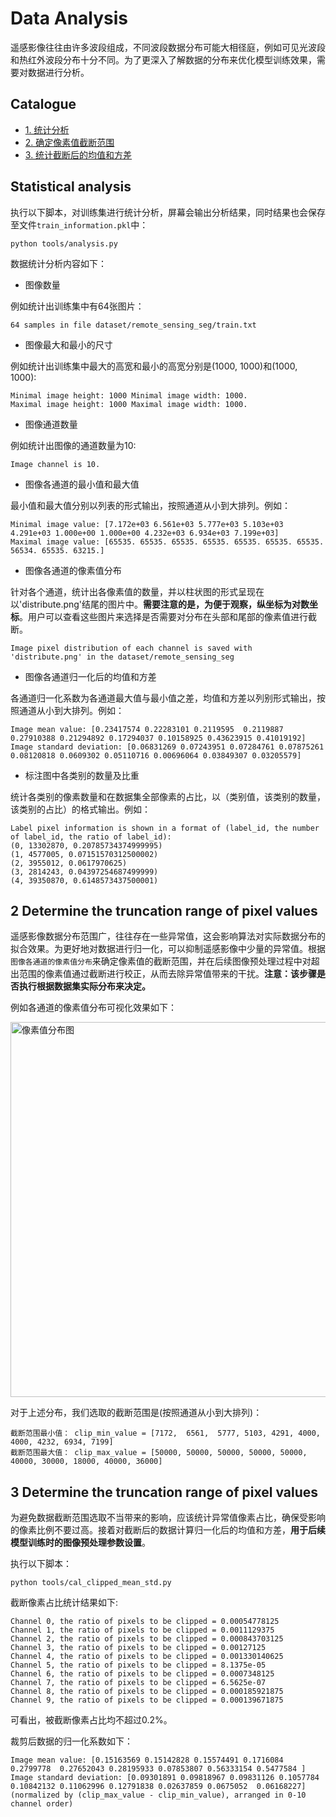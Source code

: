 # Data Analysis

遥感影像往往由许多波段组成，不同波段数据分布可能大相径庭，例如可见光波段和热红外波段分布十分不同。为了更深入了解数据的分布来优化模型训练效果，需要对数据进行分析。

## Catalogue
* [1. 统计分析](#1)
* [2. 确定像素值截断范围](#2)
* [3. 统计截断后的均值和方差](#3)

## <h2 id="1">Statistical analysis</h2>
执行以下脚本，对训练集进行统计分析，屏幕会输出分析结果，同时结果也会保存至文件`train_information.pkl`中：

```
python tools/analysis.py
```

数据统计分析内容如下：

* 图像数量

例如统计出训练集中有64张图片：
```
64 samples in file dataset/remote_sensing_seg/train.txt
```
* 图像最大和最小的尺寸

例如统计出训练集中最大的高宽和最小的高宽分别是(1000, 1000)和(1000, 1000):
```
Minimal image height: 1000 Minimal image width: 1000.
Maximal image height: 1000 Maximal image width: 1000.
```
* 图像通道数量

例如统计出图像的通道数量为10:

```
Image channel is 10.
```
* 图像各通道的最小值和最大值

最小值和最大值分别以列表的形式输出，按照通道从小到大排列。例如：

```
Minimal image value: [7.172e+03 6.561e+03 5.777e+03 5.103e+03 4.291e+03 1.000e+00 1.000e+00 4.232e+03 6.934e+03 7.199e+03]
Maximal image value: [65535. 65535. 65535. 65535. 65535. 65535. 65535. 56534. 65535. 63215.]

```
* 图像各通道的像素值分布

针对各个通道，统计出各像素值的数量，并以柱状图的形式呈现在以'distribute.png'结尾的图片中。**需要注意的是，为便于观察，纵坐标为对数坐标**。用户可以查看这些图片来选择是否需要对分布在头部和尾部的像素值进行截断。

```
Image pixel distribution of each channel is saved with 'distribute.png' in the dataset/remote_sensing_seg
```

* 图像各通道归一化后的均值和方差

各通道归一化系数为各通道最大值与最小值之差，均值和方差以列别形式输出，按照通道从小到大排列。例如：

```
Image mean value: [0.23417574 0.22283101 0.2119595  0.2119887  0.27910388 0.21294892 0.17294037 0.10158925 0.43623915 0.41019192]
Image standard deviation: [0.06831269 0.07243951 0.07284761 0.07875261 0.08120818 0.0609302 0.05110716 0.00696064 0.03849307 0.03205579]
```

* 标注图中各类别的数量及比重

统计各类别的像素数量和在数据集全部像素的占比，以（类别值，该类别的数量，该类别的占比）的格式输出。例如：

```
Label pixel information is shown in a format of (label_id, the number of label_id, the ratio of label_id):
(0, 13302870, 0.20785734374999995)
(1, 4577005, 0.07151570312500002)
(2, 3955012, 0.0617970625)
(3, 2814243, 0.04397254687499999)
(4, 39350870, 0.6148573437500001)

```

## <h2 id="2">2 Determine the truncation range of pixel values</h2>

遥感影像数据分布范围广，往往存在一些异常值，这会影响算法对实际数据分布的拟合效果。为更好地对数据进行归一化，可以抑制遥感影像中少量的异常值。根据`图像各通道的像素值分布`来确定像素值的截断范围，并在后续图像预处理过程中对超出范围的像素值通过截断进行校正，从而去除异常值带来的干扰。**注意：该步骤是否执行根据数据集实际分布来决定。**

例如各通道的像素值分布可视化效果如下：

<img src="./images/image_pixel_distribution.png" width = "600" height = "600" alt="像素值分布图" align=center />


对于上述分布，我们选取的截断范围是(按照通道从小到大排列)：

```
截断范围最小值： clip_min_value = [7172,  6561,  5777, 5103, 4291, 4000, 4000, 4232, 6934, 7199]
截断范围最大值： clip_max_value = [50000, 50000, 50000, 50000, 50000, 40000, 30000, 18000, 40000, 36000]
```

## <h2 id="3">3 Determine the truncation range of pixel values</h2>

为避免数据截断范围选取不当带来的影响，应该统计异常值像素占比，确保受影响的像素比例不要过高。接着对截断后的数据计算归一化后的均值和方差，**用于后续模型训练时的图像预处理参数设置**。

执行以下脚本：
```
python tools/cal_clipped_mean_std.py
```

截断像素占比统计结果如下:

```
Channel 0, the ratio of pixels to be clipped = 0.00054778125
Channel 1, the ratio of pixels to be clipped = 0.0011129375
Channel 2, the ratio of pixels to be clipped = 0.000843703125
Channel 3, the ratio of pixels to be clipped = 0.00127125
Channel 4, the ratio of pixels to be clipped = 0.001330140625
Channel 5, the ratio of pixels to be clipped = 8.1375e-05
Channel 6, the ratio of pixels to be clipped = 0.0007348125
Channel 7, the ratio of pixels to be clipped = 6.5625e-07
Channel 8, the ratio of pixels to be clipped = 0.000185921875
Channel 9, the ratio of pixels to be clipped = 0.000139671875
```
可看出，被截断像素占比均不超过0.2%。

裁剪后数据的归一化系数如下：
```
Image mean value: [0.15163569 0.15142828 0.15574491 0.1716084  0.2799778  0.27652043 0.28195933 0.07853807 0.56333154 0.5477584 ]
Image standard deviation: [0.09301891 0.09818967 0.09831126 0.1057784  0.10842132 0.11062996 0.12791838 0.02637859 0.0675052  0.06168227]
(normalized by (clip_max_value - clip_min_value), arranged in 0-10 channel order)
```
